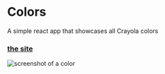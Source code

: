 # Colors
A simple react app that showcases all Crayola colors

### [the site](https://www.google.com)

![screenshot of a color](http://doug-march.com/assets/img/colors.png)
